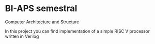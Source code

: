 # BI-APS semestral
Computer Architecture and Structure

In this project you can find implementation of a simple RISC V processor written in Verilog 
